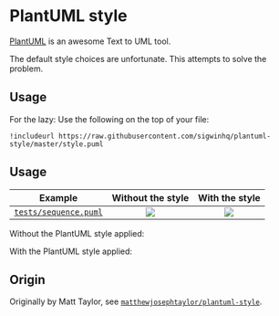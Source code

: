 # PlantUML style

[PlantUML](http://www.plantuml.com) is an awesome Text to UML tool.

The default style choices are unfortunate. This attempts to solve the problem. 

## Usage

For the lazy: Use the following on the top of your file:

```
!includeurl https://raw.githubusercontent.com/sigwinhq/plantuml-style/master/style.puml
```

## Usage

| Example | Without the style  | With the style |
|:-------:|:------------------:|:--------------:|
| [`tests/sequence.puml`](./tests/sequence.puml) | ![](http://www.plantuml.com/plantuml/svg/SoWkIImgAStDuNBCoKnELT2rKt3AJrAmKl18pSd9LuIAskX2HKCoCeiLW2YregGeDJSrfr8X9pyldSiXDIy5Q0O0) | ![](http://www.plantuml.com/plantuml/svg/BOn1oeD034RtdY8UGBENdn_RLG_G2-WOd43Cs4a6w-tRASAt-7ZmtcW-PI-RD2rhaB8GHFVT1iGy7VtA7ijSZ798wgJUXxIXyNgmnXVkCccLE_DJ29KE_Br-hyNc9Xm8kd-ufna6U918QY_wrrtq6TdWEtfxfeta14cwDYFfKYCV) |

Without the PlantUML style applied:



With the PlantUML style applied:



## Origin

Originally by Matt Taylor, see [`matthewjosephtaylor/plantuml-style`](https://github.com/matthewjosephtaylor/plantuml-style).
